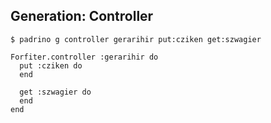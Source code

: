 ## Generation: Controller

    $ padrino g controller gerarihir put:cziken get:szwagier
    
    Forfiter.controller :gerarihir do 
      put :cziken do 
      end
    
      get :szwagier do
      end
    end
